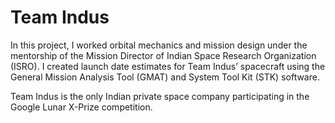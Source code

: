 # Team Indus

In this project, I worked orbital mechanics and mission design under the mentorship of the Mission Director of Indian Space Research Organization (ISRO). 
I created launch date estimates for Team Indus’ spacecraft using the General Mission Analysis Tool (GMAT) and System Tool Kit (STK) software.

Team Indus is the only Indian private space company participating in the Google Lunar X-Prize competition. 
